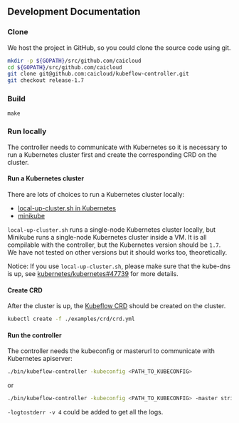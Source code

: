 ## Development Documentation

### Clone

We host the project in GitHub, so you could clone the source code using git.

```bash
mkdir -p ${GOPATH}/src/github.com/caicloud
cd ${GOPATH}/src/github.com/caicloud
git clone git@github.com:caicloud/kubeflow-controller.git
git checkout release-1.7
```

### Build

```
make
```

### Run locally

The controller needs to communicate with Kubernetes so it is necessary to run a Kubernetes cluster first and create the corresponding CRD on the cluster.

#### Run a Kubernetes cluster

There are lots of choices to run a Kubernetes cluster locally:

- [local-up-cluster.sh in Kubernetes](https://github.com/kubernetes/kubernetes/blob/master/hack/local-up-cluster.sh)
- [minikube](https://github.com/kubernetes/minikube)

`local-up-cluster.sh` runs a single-node Kubernetes cluster locally, but Minikube runs a single-node Kubernetes cluster inside a VM. It is all compilable with the controller, but the Kubernetes version should be `1.7`. We have not tested on other versions but it should works too, theoretically.

Notice: If you use `local-up-cluster.sh`, please make sure that the kube-dns is up, see [kubernetes/kubernetes#47739](https://github.com/kubernetes/kubernetes/issues/47739) for more details.

#### Create CRD

After the cluster is up, the [Kubeflow CRD](https://github.com/caicloud/kubeflow-clientset) should be created on the cluster.

```bash
kubectl create -f ./examples/crd/crd.yml
```

#### Run the controller

The controller needs the kubeconfig or masterurl to communicate with Kubernetes apiserver:

```bash
./bin/kubeflow-controller -kubeconfig <PATH_TO_KUBECONFIG>
```

or

```bash
./bin/kubeflow-controller -kubeconfig <PATH_TO_KUBECONFIG> -master string
```

`-logtostderr -v 4` could be added to get all the logs.
